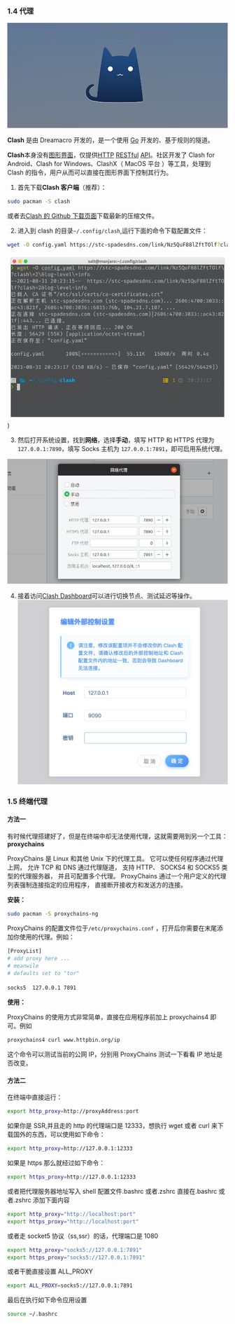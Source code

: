 ### 1.4 代理

<img src="images/windows-cfw-1.png" alt="Clash" style="zoom: 80%;" />

**Clash** 是由 Dreamacro 开发的，是一个使用 [Go](https://zh.wikipedia.org/wiki/Go) 开发的、基于规则的隧道。

**Clash**本身没有[图形界面](https://zh.wikipedia.org/wiki/图形界面)，仅提供[HTTP](https://zh.wikipedia.org/wiki/HTTP) [RESTful](https://zh.wikipedia.org/wiki/RESTful) [API](https://zh.wikipedia.org/wiki/API)。社区开发了 Clash for Android、Clash for Windows、ClashX（ MacOS 平台 ）等工具，处理到 Clash 的指令，用户从而可以直接在图形界面下控制其行为。

1. 首先下载**Clash 客户端**（推荐）：

```bash
sudo pacman -S clash
```

或者去[Clash 的 Github 下载页面](https://github.com/Dreamacro/clash/releases)下载最新的压缩文件。

2. 进入到 clash 的目录`~/.config/clash`,运行下面的命令下载配置文件：

```bash
wget -O config.yaml https://stc-spadesdns.com/link/Nz5QuF88lZftTOlf?clash=2&log-level=info
```

![命令](images/2021-08-31%2020-23-30%20的屏幕截图.png))

3. 然后打开系统设置，找到**网络**，选择**手动**，填写 HTTP 和 HTTPS 代理为 `127.0.0.1:7890`，填写 Socks 主机为 `127.0.0.1:7891`，即可启用系统代理。

![设置](images/linux-clash-5.jpg)

4. 接着访问[Clash Dashboard](http://clash.razord.top/)可以进行切换节点、测试延迟等操作。
   ![网站](images/linux-clash-4.jpg)

### 1.5 终端代理

#### 方法一

有时候代理搭建好了，但是在终端中却无法使用代理，这就需要用到另一个工具：**proxychains**

ProxyChains 是 Linux 和其他 Unix 下的代理工具。 它可以使任何程序通过代理上网， 允许 TCP 和 DNS 通过代理隧道， 支持 HTTP、 SOCKS4 和 SOCKS5 类型的代理服务器， 并且可配置多个代理。 ProxyChains 通过一个用户定义的代理列表强制连接指定的应用程序， 直接断开接收方和发送方的连接。

**安装：**

```bash
sudo pacman -S proxychains-ng
```

ProxyChains 的配置文件位于`/etc/proxychains.conf` ，打开后你需要在末尾添加你使用的代理。例如：

```bash
[ProxyList]
# add proxy here ...
# meanwile
# defaults set to "tor"

socks5  127.0.0.1 7891
```

**使用：**

ProxyChains 的使用方式非常简单，直接在应用程序前加上 proxychains4 即可。例如

```bash
proxychains4 curl www.httpbin.org/ip
```

这个命令可以测试当前的公网 IP，分别用 ProxyChains 测试一下看看 IP 地址是否改变。

#### 方法二

在终端中直接运行：

```bash
export http_proxy=http://proxyAddress:port
```

如果你是 SSR,并且走的 http 的代理端口是 12333，想执行 wget 或者 curl 来下载国外的东西，可以使用如下命令：

```bash
export http_proxy=http://127.0.0.1:12333
```

如果是 https 那么就经过如下命令：

```bash
export https_proxy=http://127.0.0.1:12333
```

或者把代理服务器地址写入 shell 配置文件.bashrc 或者.zshrc 直接在.bashrc 或者.zshrc 添加下面内容

```bash
export http_proxy="http://localhost:port"
export https_proxy="http://localhost:port"
```

或者走 socket5 协议（ss,ssr）的话，代理端口是 1080

```bash
export http_proxy="socks5://127.0.0.1:7891"
export https_proxy="socks5://127.0.0.1:7891"
```

或者干脆直接设置 ALL_PROXY

```bash
export ALL_PROXY=socks5://127.0.0.1:7891
```

最后在执行如下命令应用设置

```bash
source ~/.bashrc
```
